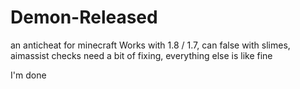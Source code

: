 # Demon-Released
an anticheat for minecraft
Works with 1.8 / 1.7, can false with slimes, aimassist checks need a bit of fixing, everything else is like fine

I'm done
